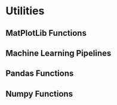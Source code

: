 # Utilities
## MatPlotLib Functions
## Machine Learning Pipelines
## Pandas Functions
## Numpy Functions



